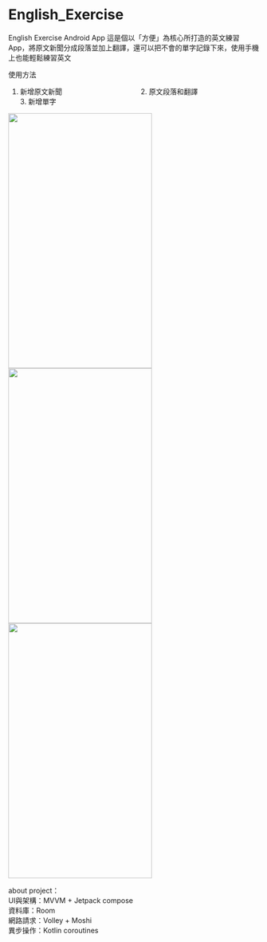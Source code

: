 # English_Exercise
English Exercise Android App
這是個以「方便」為核心所打造的英文練習App，將原文新聞分成段落並加上翻譯，還可以把不會的單字記錄下來，使用手機上也能輕鬆練習英文

使用方法

1. 新增原文新聞　　　　　　　　　　　 2. 原文段落和翻譯　　　　　　　　　　　 3. 新增單字

<img src="https://github.com/Mett-Barr/image/blob/main/%E5%9C%96/Screenshot_20220627-223208.png" width="288" height="512"/><img src="https://github.com/Mett-Barr/image/blob/main/%E5%9C%96/Screenshot_20220627-223232.png" width="288" height="512"/><img src="https://github.com/Mett-Barr/image/blob/main/%E5%9C%96/Screenshot_20220627-223345.png" width="288" height="512"/>


about project：  
UI與架構：MVVM + Jetpack compose  
資料庫：Room  
網路請求：Volley + Moshi  
異步操作：Kotlin coroutines

